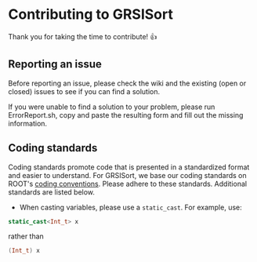 # Contributing to GRSISort

Thank you for taking the time to contribute! :+1:

## Reporting an issue

Before reporting an issue, please check the wiki and the existing (open or closed) issues to see if you can find a solution.

If you were unable to find a solution to your problem, please run ErrorReport.sh, copy and paste the resulting form and fill out the missing information.

## Coding standards

Coding standards promote code that is presented in a standardized format and easier to understand.
For GRSISort, we base our coding standards on ROOT's [coding conventions](https://root.cern.ch/coding-conventions).
Please adhere to these standards. Additional standards are listed below.
* When casting variables, please use a `static_cast`. For example, use:
```cpp
static_cast<Int_t> x
```
rather than
```cpp
(Int_t) x
```
